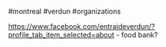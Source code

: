 #montreal #verdun #organizations

https://www.facebook.com/entraideverdun/?profile_tab_item_selected=about - food bank? 